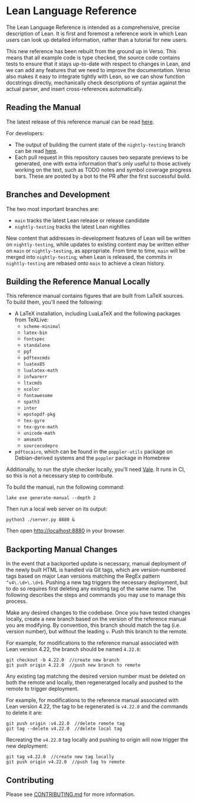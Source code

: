 # Lean Language Reference

The Lean Language Reference is intended as a comprehensive, precise description of Lean. It is first and foremost a reference work in which Lean users can look up detailed information, rather than a tutorial for new users.

This new reference has been rebuilt from the ground up in Verso. This means that all example code is type checked, the source code contains tests to ensure that it stays up-to-date with respect to changes in Lean, and we can add any features that we need to improve the documentation. Verso also makes it easy to integrate tightly with Lean, so we can show function docstrings directly, mechanically check descriptions of syntax against the actual parser, and insert cross-references automatically.


## Reading the Manual

The latest release of this reference manual can be read [here](https://lean-lang.org/doc/reference/latest/).

For developers:
 * The output of building the current state of the `nightly-testing` branch can be read [here](https://lean-reference-manual-review.netlify.app/).
 * Each pull request in this repository causes two separate previews to be generated, one with extra information that's only useful to those actively working on the text, such as TODO notes and symbol coverage progress bars. These are posted by a bot to the PR after the first successful build.

## Branches and Development

The two most important branches are:
 * `main` tracks the latest Lean release or release candidate
 * `nightly-testing` tracks the latest Lean nightlies

New content that addresses in-development features of Lean will be
written on `nightly-testing`, while updates to existing content may be
written either on `main` or `nightly-testing`, as appropriate. From
time to time, `main` will be merged into `nightly-testing`; when Lean
is released, the commits in `nightly-testing` are rebased onto `main`
to achieve a clean history.

## Building the Reference Manual Locally

This reference manual contains figures that are built from LaTeX sources. To build them, you'll need the following:
 * A LaTeX installation, including LuaLaTeX and the following packages from TeXLive:
   + `scheme-minimal`
   + `latex-bin`
   + `fontspec`
   + `standalone`
   + `pgf`
   + `pdftexcmds`
   + `luatex85`
   + `lualatex-math`
   + `infwarerr`
   + `ltxcmds`
   + `xcolor`
   + `fontawesome`
   + `spath3`
   + `inter`
   + `epstopdf-pkg`
   + `tex-gyre`
   + `tex-gyre-math`
   + `unicode-math`
   + `amsmath`
   + `sourcecodepro`
 * `pdftocairo`, which can be found in the `poppler-utils` package on Debian-derived systems and the `poppler` package in Homebrew
 
Additionally, to run the style checker locally, you'll need [Vale](https://vale.sh/). It runs in CI, so this is not a necessary step to contribute.

To build the manual, run the following command:

```
lake exe generate-manual --depth 2
```

Then run a local web server on its output:
```
python3 ./server.py 8880 &
```

Then open <http://localhost:8880> in your browser.

## Backporting Manual Changes

In the event that a backported update is necessary, manual deployment of the newly built HTML is handled via Git tags, which are version-numbered tags based on major Lean versions matching the RegEx pattern `^v4\.\d+\.\d+$`. Pushing a new tag triggers the necessary deployment, but to do so requires first deleting any existing tag of the same name. The following describes the steps and commands you may use to manage this process.

Make any desired changes to the codebase. Once you have tested changes locally, create a new branch based on the version of the reference manual you are modifying. By convention, this branch should match the tag (i.e. version number), but without the leading `v`. Push this branch to the remote.

For example, for modifications to the reference manual associated with Lean version 4.22, the branch should be named `4.22.0`:

```
git checkout -b 4.22.0  //create new branch
git push origin 4.22.0  //push new branch to remote
```

Any existing tag matching the desired version number must be deleted on both the remote and locally, then regeneratged locally and pushed to the remote to trigger deployment. 

For example, for modifications to the reference manual associated with Lean version 4.22, the tag to be regenerated is `v4.22.0` and the commands to delete it are:

```
git push origin :v4.22.0  //delete remote tag
git tag --delete v4.22.0  //delete local tag
```

Recreating the `v4.22.0` tag locally and pushing to origin will now trigger the new deployment:

```
git tag v4.22.0  //create new tag locally
git push origin v4.22.0  //push tag to remote
```


## Contributing

Please see [CONTRIBUTING.md](CONTRIBUTING.md) for more information.

